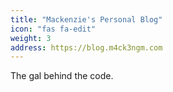 ```yaml
---
title: "Mackenzie's Personal Blog"
icon: "fas fa-edit"
weight: 3
address: https://blog.m4ck3ngm.com
---
```

The gal behind the code.
